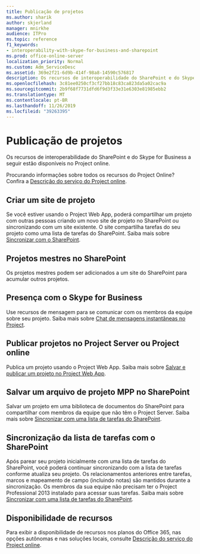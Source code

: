 ```yaml
---
title: Publicação de projetos
ms.author: sharik
author: skjerland
manager: mnirkhe
audience: ITPro
ms.topic: reference
f1_keywords:
- interoperability-with-skype-for-business-and-sharepoint
ms.prod: office-online-server
localization_priority: Normal
ms.custom: Adm_ServiceDesc
ms.assetid: 369e2f21-6d9b-414f-98a8-14590c576817
description: Os recursos de interoperabilidade do SharePoint e do Skype for Business a seguir estão disponíveis no Project online.
ms.openlocfilehash: 3c81ee0250cf3cf27bb18c83ca823da5a02cac9a
ms.sourcegitcommit: 2b9f68f7731dfd6f9d3f33e31e6303e81985ebb2
ms.translationtype: MT
ms.contentlocale: pt-BR
ms.lasthandoff: 11/26/2019
ms.locfileid: "39263395"
---
```

# <a name="project-publishing"></a>Publicação de projetos

Os recursos de interoperabilidade do SharePoint e do Skype for Business a seguir estão disponíveis no Project online.
  
Procurando informações sobre todos os recursos do Project Online? Confira a [Descrição do serviço do Project online](project-online-service-description.md).
  
## <a name="create-a-project-site"></a>Criar um site de projeto

Se você estiver usando o Project Web App, poderá compartilhar um projeto com outras pessoas criando um novo site de projeto no SharePoint ou sincronizando com um site existente. O site compartilha tarefas do seu projeto como uma lista de tarefas do SharePoint. Saiba mais sobre [Sincronizar com o SharePoint](https://go.microsoft.com/fwlink/p/?LinkId=271352).
  
## <a name="master-projects-on-sharepoint"></a>Projetos mestres no SharePoint

Os projetos mestres podem ser adicionados a um site do SharePoint para acumular outros projetos. 
  
## <a name="presence-with-skype-for-business"></a>Presença com o Skype for Business

Use recursos de mensagem para se comunicar com os membros da equipe sobre seu projeto. Saiba mais sobre [Chat de mensagens instantâneas no Project](https://go.microsoft.com/fwlink/p/?LinkId=271351).
  
## <a name="publish-projects-on-project-server-or-project-online"></a>Publicar projetos no Project Server ou Project online

Publica um projeto usando o Project Web App. Saiba mais sobre [Salvar e publicar um projeto no Project Web App](https://go.microsoft.com/fwlink/p/?LinkId=271354).
  
## <a name="save-a-project-mpp-file-on-sharepoint"></a>Salvar um arquivo de projeto MPP no SharePoint

Salvar um projeto em uma biblioteca de documentos do SharePoint para compartilhar com membros da equipe que não têm o Project Server. Saiba mais sobre [Sincronizar com uma lista de tarefas do SharePoint](https://go.microsoft.com/fwlink/p/?LinkId=271353).
  
## <a name="task-list-sync-to-sharepoint"></a>Sincronização da lista de tarefas com o SharePoint

Após parear seu projeto inicialmente com uma lista de tarefas do SharePoint, você poderá continuar sincronizando com a lista de tarefas conforme atualiza seu projeto. Os relacionamentos anteriores entre tarefas, marcos e mapeamento de campo (incluindo notas) são mantidos durante a sincronização. Os membros da sua equipe não precisam ter o Project Professional 2013 instalado para acessar suas tarefas. Saiba mais sobre [Sincronizar com uma lista de tarefas do SharePoint](https://go.microsoft.com/fwlink/p/?LinkId=271353).
  
## <a name="feature-availability"></a>Disponibilidade de recursos

Para exibir a disponibilidade de recursos nos planos do Office 365, nas opções autônomas e nas soluções locais, consulte [Descrição do serviço do Project online](project-online-service-description.md).
  

